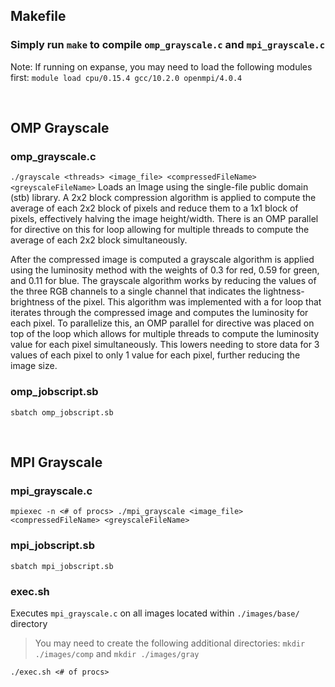 ## Makefile
### Simply run `make` to compile `omp_grayscale.c` and `mpi_grayscale.c`

Note: If running on expanse, you may need to load the following modules first: `module load cpu/0.15.4 gcc/10.2.0 openmpi/4.0.4`


&nbsp;  

## OMP Grayscale
### omp_grayscale.c
`./grayscale <threads> <image_file> <compressedFileName> <greyscaleFileName>`
Loads an Image using the single-file public domain (stb) library. 
A 2x2 block compression algorithm is applied to compute the average of each 2x2 block of pixels and reduce them to a 1x1 block of pixels, effectively halving the image height/width. There is an OMP parallel for directive on this for loop allowing for multiple threads to compute the average of each 2x2 block simultaneously. 

After the compressed image is computed a grayscale algorithm is applied using the luminosity method with the weights of 0.3 for red, 0.59 for green, and 0.11 for blue.
The grayscale algorithm works by reducing the values of the three RGB channels to a single channel that indicates the lightness-brightness of the pixel.
This algorithm was implemented with a for loop that iterates through the compressed image and computes the luminosity for each pixel.
To parallelize this, an OMP parallel for directive was placed on top of the loop which allows for multiple threads to compute the luminosity value for each pixel simultaneously. 
This lowers needing to store data for 3 values of each pixel to only 1 value for each pixel, further reducing the image size. 


### omp_jobscript.sb
`sbatch omp_jobscript.sb`

&nbsp;  

## MPI Grayscale
### mpi_grayscale.c
`mpiexec -n <# of procs> ./mpi_grayscale <image_file> <compressedFileName> <greyscaleFileName>`
  
  
### mpi_jobscript.sb
`sbatch mpi_jobscript.sb`

### exec.sh
Executes `mpi_grayscale.c` on all images located within `./images/base/` directory
> You may need to create the following additional directories: `mkdir ./images/comp` and `mkdir ./images/gray`

`./exec.sh <# of procs>`


